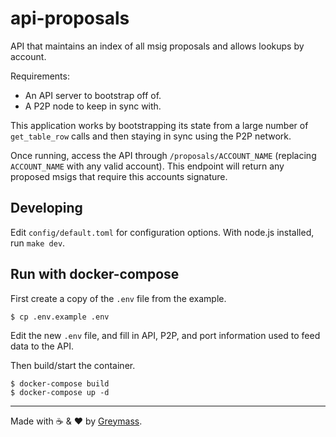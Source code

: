 
api-proposals
==================

API that maintains an index of all msig proposals and allows lookups by account.

Requirements: 

- An API server to bootstrap off of.
- A P2P node to keep in sync with.

This application works by bootstrapping its state from a large number of `get_table_row` calls and then staying in sync using the P2P network.

Once running, access the API through `/proposals/ACCOUNT_NAME` (replacing `ACCOUNT_NAME` with any valid account). This endpoint will return any proposed msigs that require this accounts signature.

Developing
----------

Edit `config/default.toml` for configuration options. With node.js installed, run `make dev`. 

Run with docker-compose
---------------

First create a copy of the `.env` file from the example.

```
$ cp .env.example .env
```

Edit the new `.env` file, and fill in API, P2P, and port information used to feed data to the API.

Then build/start the container.

```
$ docker-compose build
$ docker-compose up -d
```

---

Made with ☕️ & ❤️ by [Greymass](https://greymass.com).
